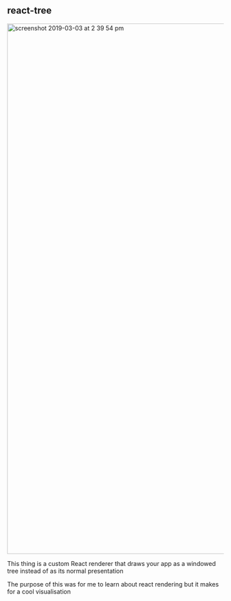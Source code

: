 ## react-tree

<img width="1234" alt="screenshot 2019-03-03 at 2 39 54 pm" src="https://user-images.githubusercontent.com/11539094/53696754-4b6e9980-3dc2-11e9-9fd2-114e6f4c140f.png">

This thing is a custom React renderer that draws your app as a windowed tree instead of as its normal presentation

The purpose of this was for me to learn about react rendering but it makes for a cool visualisation
